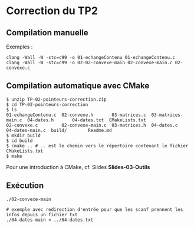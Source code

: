 # Correction du TP2

## Compilation manuelle

Exemples :

```shell
clang -Wall -W -stc=c99 -o 01-echangeContenu 01-echangeContenu.c
clang -Wall -W -stc=c99 -o 02-02-convexe-main 02-convexe-main.c 02-convexe.c
```

## Compilation automatique avec CMake

```shell
$ unzip TP-02-pointeurs-correction.zip
$ cd TP-02-pointeurs-correction
$ ls
01-echangeContenu.c  02-convexe.h       03-matrices.c  03-matrices-main.c  04-dates.h       04-dates.txt  CMakeLists.txt
02-convexe.c         02-convexe-main.c  03-matrices.h  04-dates.c          04-dates-main.c  build/        Readme.md
$ mkdir build
$ cd build
$ cmake .. # .. est le chemin vers le répertoire contenant le fichier CMakeLists.txt
$ make
```
Pour une introduction à CMake, cf. Slides **Slides-03-Outils**

## Exécution

```shell
./02-convexe-main

# exemple avec redirection d'entrée pour que les scanf prennent les infos depuis un fichier txt
./04-dates-main < ../04-dates.txt
```

